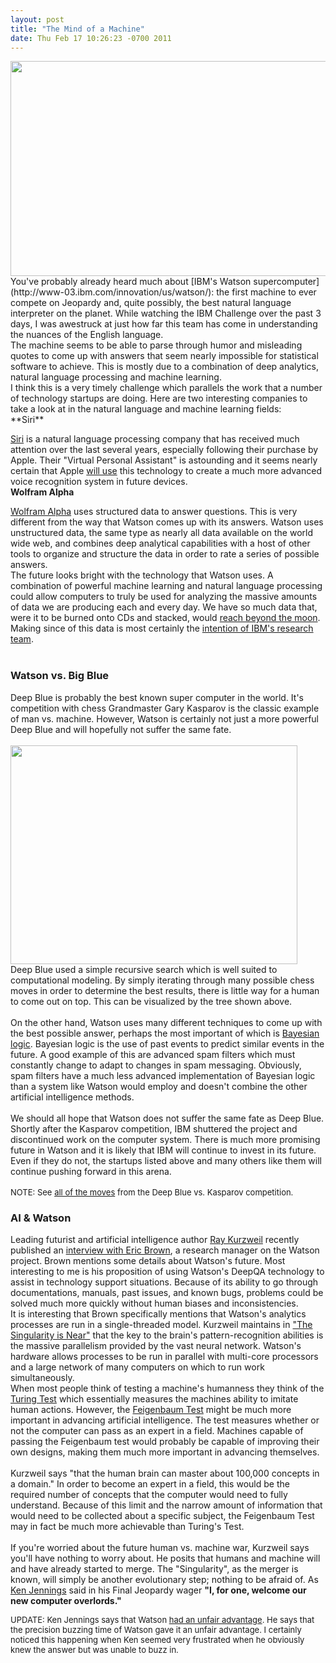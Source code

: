 ```yaml
--- 
layout: post
title: "The Mind of a Machine"
date: Thu Feb 17 10:26:23 -0700 2011
---
```


<img height="344px" width="600px" src="http://files.titus.io/posts/jeopardy_watson.jpeg"/>  
<br/>
You've probably already heard much about [IBM's Watson supercomputer](http://www-03.ibm.com/innovation/us/watson/): the first machine to ever compete on Jeopardy and, quite possibly, the best natural language interpreter on the planet. While watching the IBM Challenge over the past 3 days, I was awestruck at just how far this team has come in understanding the nuances of the English language. 
<br/>
The machine seems to be able to parse through humor and misleading quotes to come up with answers that seem nearly impossible for statistical software to achieve. This is mostly due to a combination of deep analytics, natural language processing and machine learning.
<br/>
I think this is a very timely challenge which parallels the work that a number of technology startups are doing. Here are two interesting companies to take a look at in the natural language and machine learning fields:
<br/>
**Siri**  

[Siri](http://siri.com/) is a natural language processing company that has received much attention over the last several years, especially following their purchase by Apple. Their "Virtual Personal Assistant" is astounding and it seems nearly certain that Apple [will use](http://thetechjournal.com/electronics/iphone/voice-commands-is-coming-to-ios-devices.xhtml) this technology to create a much more advanced voice recognition system in future devices.
<br/>
**Wolfram Alpha**  

[Wolfram Alpha](http://www.wolframalpha.com/) uses structured data to answer questions. This is very different from the way that Watson comes up with its answers. Watson uses unstructured data, the same type as nearly all data available on the world wide web, and combines deep analytical capabilities with a host of other tools to organize and structure the data in order to rate a series of possible answers.
<br/>
The future looks bright with the technology that Watson uses. A combination of powerful machine learning and natural language processing could allow computers to truly be used for analyzing the massive amounts of data we are producing each and every day. We have so much data that, were it to be burned onto CDs and stacked, would [reach beyond the moon](http://earthsky.org/human-world/martin-hilbert-all-human-information-stored-on-cd-would-reach-beyond-the-moon). Making since of this data is most certainly the [intention of IBM's research team](http://www-03.ibm.com/innovation/us/watson/what-is-watson/watson-after-jeopardy.html).  
<br/>
### Watson vs. Big Blue
Deep Blue is probably the best known super computer in the world. It's competition with chess Grandmaster Gary Kasparov is the classic example of man vs. machine. However, Watson is certainly not just a more powerful Deep Blue and will hopefully not suffer the same fate.  
<br/>
<img width="459" height="350" src="http://files.titus.io/posts/fractal-tree.jpeg"/>
<br/>
Deep Blue used a simple recursive search which is well suited to computational modeling. By simply iterating through many possible chess moves in order to determine the best results, there is little way for a human to come out on top. This can be visualized by the tree shown above.  
<br/>
On the other hand, Watson uses many different techniques to come up with the best possible answer, perhaps the most important of which is [Bayesian logic](http://plato.stanford.edu/entries/bayes-theorem/). Bayesian logic is the use of past events to predict similar events in the future. A good example of this are advanced spam filters which must constantly change to adapt to changes in spam messaging. Obviously, spam filters have a much less advanced implementation of Bayesian logic than a system like Watson would employ and doesn't combine the other artificial intelligence methods.  
<br/>
We should all hope that Watson does not suffer the same fate as Deep Blue. Shortly after the Kasparov competition, IBM shuttered the project and discontinued work on the computer system. There is much more promising future in Watson and it is likely that IBM will continue to invest in its future. Even if they do not, the startups listed above and many others like them will continue pushing forward in this arena.  
<br/>
<span style="font-size:small">NOTE: See [all of the moves](http://www.research.ibm.com/deepblue/watch/html/c.shtml) from the Deep Blue vs. Kasparov competition.</span>
<br/>

### AI & Watson
Leading futurist and artificial intelligence author [Ray Kurzweil](http://www.kurzweilai.net/ray-kurzweil-bio) recently published an [ interview with Eric Brown](http://www.kurzweilai.net/how-watson-works-a-conversation-with-eric-brown-ibm-research-manager), a research manager on the Watson project. Brown mentions some details about Watson's future. Most interesting to me is his proposition of using Watson's DeepQA technology to assist in technology support situations. Because of its ability to go through documentations, manuals, past issues, and known bugs, problems could be solved much more quickly without human biases and inconsistencies.
<br/>
It is interesting that Brown specifically mentions that Watson's analytics processes are run in a single-threaded model. Kurzweil maintains in ["The Singularity is Near"](http://www.singularity.com/) that the key to the brain's pattern-recognition abilities is the massive parallelism provided by the vast neural network. Watson's hardware allows processes to be run in parallel with multi-core processors and a large network of many computers on which to run work simultaneously.
<br/>
When most people think of testing a machine's humanness they think of the [Turing Test](http://plato.stanford.edu/entries/turing-test/) which essentially measures the machines ability to imitate human actions. However, the [Feigenbaum Test](http://www.kurzweilai.net/some-challenges-and-grand-challenges-for-computational-intelligence) might be much more important in advancing artificial intelligence. The test measures whether or not the computer can pass as an expert in a field. Machines capable of passing the Feigenbaum test would probably be capable of improving their own designs, making them much more important in advancing themselves.  
<br/>
Kurzweil says "that the human brain can master about 100,000 concepts in a domain." In order to become an expert in a field, this would be the required number of concepts that the computer would need to fully understand. Because of this limit and the narrow amount of information that would need to be collected about a specific subject, the Feigenbaum Test may in fact be much more achievable than Turing's Test.  
<br/>
If you're worried about the future human vs. machine war, Kurzweil says you'll have nothing to worry about. He posits that humans and machine will and have already started to merge. The "Singularity", as the merger is known, will simply be another evolutionary step; nothing to be afraid of. As [Ken Jennings](http://www.ken-jennings.com/) said in his Final Jeopardy wager <strong>"I, for one, welcome our new computer overlords."</strong>

<span style="font-size:small">UPDATE: Ken Jennings says that Watson [had an unfair advantage](http://www.nydailynews.com/opinions/2011/02/17/2011-02-17_ken_jennings_exclusive_oped_jeopardy_champ_says_computer_nemesis_watson_had_unfa.html). He says that the precision buzzing time of Watson gave it an unfair advantage. I certainly noticed this happening when Ken seemed very frustrated when he obviously knew the answer but was unable to buzz in.</span>